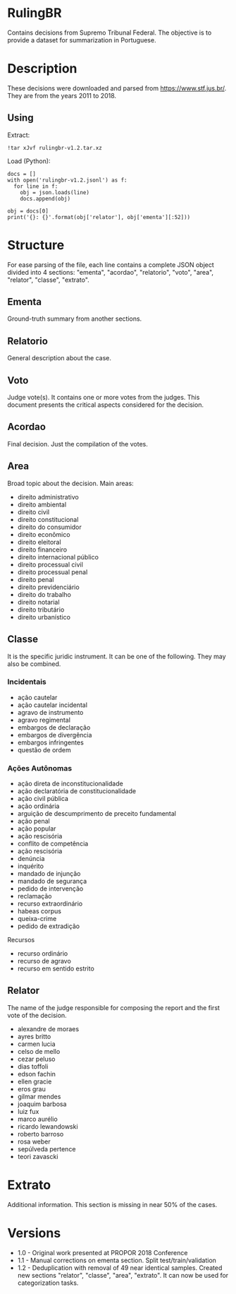 # RulingBR
Contains decisions from Supremo Tribunal Federal. The objective is to provide a dataset for summarization in Portuguese.

# Description
These decisions were downloaded and parsed from https://www.stf.jus.br/. They are from the years 2011 to 2018.

## Using
Extract:

    !tar xJvf rulingbr-v1.2.tar.xz

Load (Python):

    docs = []
    with open('rulingbr-v1.2.jsonl') as f:
      for line in f:
        obj = json.loads(line)
        docs.append(obj)
    
    obj = docs[0]
    print('{}: {}'.format(obj['relator'], obj['ementa'][:52]))
    
# Structure
For ease parsing of the file, each line contains a complete JSON object divided into 4 sections: "ementa", "acordao", "relatorio", "voto", "area", "relator", "classe", "extrato".

## Ementa
Ground-truth summary from another sections.

## Relatorio
General description about the case. 

## Voto
Judge vote(s). It contains one or more votes from the judges. This document presents the critical aspects considered for the decision.

## Acordao
Final decision. Just the compilation of the votes.

## Area
Broad topic about the decision. Main areas:

- direito administrativo
- direito ambiental
- direito civil
- direito constitucional
- direito do consumidor
- direito econômico
- direito eleitoral
- direito financeiro
- direito internacional público
- direito processual civil
- direito processual penal
- direito penal
- direito previdenciário
- direito do trabalho
- direito notarial
- direito tributário
- direito urbanístico

## Classe
It is the specific juridic instrument. It can be one of the following. They may also be combined. 

### Incidentais
- ação cautelar
- ação cautelar incidental
- agravo de instrumento
- agravo regimental
- embargos de declaração
- embargos de divergência
- embargos infringentes
- questão de ordem

### Ações Autônomas
- ação direta de inconstitucionalidade
- ação declaratória de constitucionalidade
- ação civil pública
- ação ordinária
- arguição de descumprimento de preceito fundamental
- ação penal
- ação popular
- ação rescisória
- conflito de competência
- ação rescisória
- denúncia
- inquérito
- mandado de injunção
- mandado de segurança
- pedido de intervenção
- reclamação
- recurso extraordinário
- habeas corpus
- queixa-crime
- pedido de extradição

 Recursos
- recurso ordinário
- recurso de agravo
- recurso em sentido estrito

## Relator
The name of the judge responsible for composing the report and the first vote of the decision. 

- alexandre de moraes
- ayres britto
- carmen lucia
- celso de mello
- cezar peluso
- dias toffoli
- edson fachin
- ellen gracie
- eros grau
- gilmar mendes
- joaquim barbosa
- luiz fux
- marco aurélio
- ricardo lewandowski
- roberto barroso
- rosa weber
- sepúlveda pertence
- teori zavascki


# Extrato
Additional information. This section is missing in near 50% of the cases.

# Versions
- 1.0 - Original work presented at PROPOR 2018 Conference
- 1.1 - Manual corrections on ementa section. Split test/train/validation
- 1.2 - Deduplication with removal of 49 near identical samples. Created new sections "relator", "classe", "area", "extrato". It can now be used for categorization tasks.
